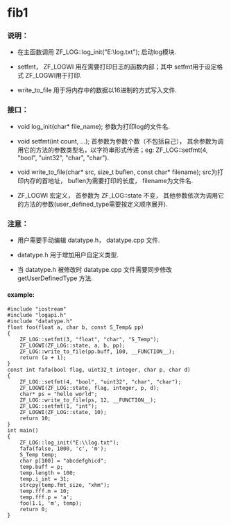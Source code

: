 
# fib1

### 说明：

* 在主函数调用 ZF_LOG::log_init("E:\\log.txt"); 启动log模块.

* setfmt， ZF_LOGWI 用在需要打印日志的函数内部；其中 setfmt用于设定格式 ZF_LOGWI用于打印.

* write_to_file 用于将内存中的数据以16进制的方式写入文件.

### 接口：

* void log_init(char* file_name); 参数为打印log的文件名.

* void setfmt(int count, ...); 首参数为参数个数（不包括自己）， 其余参数为调用它的方法的参数类型名，以字符串形式传递；eg: ZF_LOG::setfmt(4, "bool", "uint32", "char", "char").

* void write_to_file(char* src, size_t buflen, const char* filename); src为打印内存的首地址， buflen为需要打印的长度， filename为文件名.

* ZF_LOGWI 宏定义， 首参数为 ZF_LOG::state 不变， 其他参数依次为调用它的方法的参数(user_defined_type需要按定义顺序展开).

### 注意：

* 用户需要手动编辑 datatype.h， datatype.cpp 文件.

* datatype.h 用于增加用户自定义类型.

* 当 datatype.h 被修改时 datatype.cpp 文件需要同步修改 getUserDefinedType 方法.

#### example:
```
#include "iostream"
#include "logapi.h"
#include "datatype.h"
float foo(float a, char b, const S_Temp& pp)
{
	ZF_LOG::setfmt(3, "float", "char", "S_Temp");
	ZF_LOGWI(ZF_LOG::state, a, b, pp);
	ZF_LOG::write_to_file(pp.buff, 100, __FUNCTION__);
	return (a + 1);
}
const int fafa(bool flag, uint32_t integer, char p, char d)
{
	ZF_LOG::setfmt(4, "bool", "uint32", "char", "char");
	ZF_LOGWI(ZF_LOG::state, flag, integer, p, d);
	char* ps = "hello world";
	ZF_LOG::write_to_file(ps, 12, __FUNCTION__);
	ZF_LOG::setfmt(1, "int");
	ZF_LOGWI(ZF_LOG::state, 10);
	return 10;
}
int main()
{
	ZF_LOG::log_init("E:\\log.txt");
	fafa(false, 1000, 'c', 'm');
	S_Temp temp;
	char p[100] = "abcdefghicd";
	temp.buff = p;
	temp.length = 100;
	temp.i_int = 31;
	strcpy(temp.fmt_size, "xhm");
	temp.fff.m = 10;
	temp.fff.p = 'a';
	foo(1.1, 'm', temp);
    return 0;
}
```
